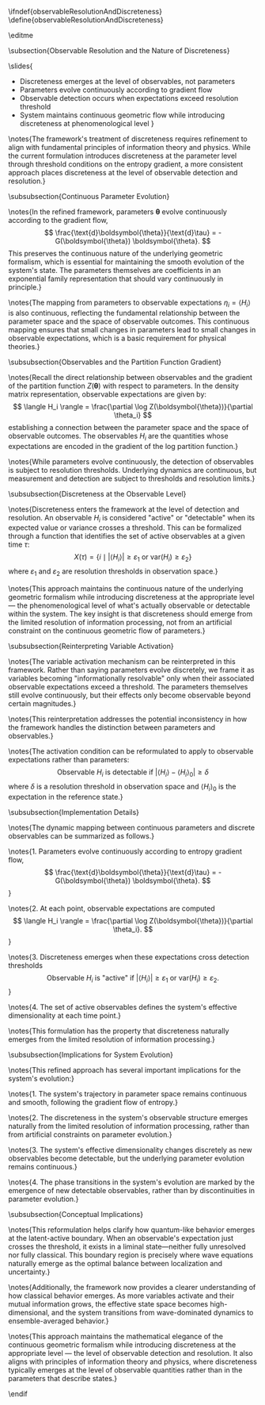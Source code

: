 \ifndef{observableResolutionAndDiscreteness}
\define{observableResolutionAndDiscreteness}

\editme

\subsection{Observable Resolution and the Nature of Discreteness}

\slides{
- Discreteness emerges at the level of observables, not parameters
- Parameters evolve continuously according to gradient flow
- Observable detection occurs when expectations exceed resolution threshold
- System maintains continuous geometric flow while introducing discreteness at phenomenological level
}

\notes{The framework's treatment of discreteness requires refinement to align with fundamental principles of information theory and physics. While the current formulation introduces discreteness at the parameter level through threshold conditions on the entropy gradient, a more consistent approach places discreteness at the level of observable detection and resolution.}

\subsubsection{Continuous Parameter Evolution}

\notes{In the refined framework, parameters $\boldsymbol{\theta}$ evolve continuously according to the gradient flow,
$$
\frac{\text{d}\boldsymbol{\theta}}{\text{d}\tau} = - G(\boldsymbol{\theta}) \boldsymbol{\theta}.
$$
This preserves the continuous nature of the underlying geometric formalism, which is essential for maintaining the smooth evolution of the system's state. The parameters themselves are coefficients in an exponential family representation that should vary continuously in principle.}

\notes{The mapping from parameters to observable expectations $\eta_i = \langle H_i \rangle$ is also continuous, reflecting the fundamental relationship between the parameter space and the space of observable outcomes. This continuous mapping ensures that small changes in parameters lead to small changes in observable expectations, which is a basic requirement for physical theories.}

\subsubsection{Observables and the Partition Function Gradient}

\notes{Recall the direct relationship between observables and the gradient of the partition function $Z(\boldsymbol{\theta})$ with respect to parameters. In the density matrix representation, observable expectations are given by:
$$
\langle H_i \rangle = \frac{\partial \log Z(\boldsymbol{\theta})}{\partial \theta_i}
$$
establishing a connection between the parameter space and the space of observable outcomes. The observables $H_i$ are the quantities whose expectations are encoded in the gradient of the log partition function.}

\notes{While parameters evolve continuously, the detection of observables is subject to resolution thresholds. Underlying dynamics are continuous, but measurement and detection are subject to thresholds and resolution limits.}

\subsubsection{Discreteness at the Observable Level}

\notes{Discreteness enters the framework at the level of detection and resolution. An observable $H_i$ is considered "active" or "detectable" when its expected value or variance crosses a threshold. This can be formalized through a function that identifies the set of active observables at a given time $\tau$:
$$
X(\tau) = \{i \mid |\langle H_i \rangle| \geq \varepsilon_1 \text{ or } \mathrm{var}(H_i) \geq \varepsilon_2\}
$$
where $\varepsilon_1$ and $\varepsilon_2$ are resolution thresholds in observation space.}

\notes{This approach maintains the continuous nature of the underlying geometric formalism while introducing discreteness at the appropriate level — the phenomenological level of what's actually observable or detectable within the system. The key insight is that discreteness should emerge from the limited resolution of information processing, not from an artificial constraint on the continuous geometric flow of parameters.}

\subsubsection{Reinterpreting Variable Activation}

\notes{The variable activation mechanism can be reinterpreted in this framework. Rather than saying parameters evolve discretely, we frame it as variables becoming "informationally resolvable" only when their associated observable expectations exceed a threshold. The parameters themselves still evolve continuously, but their effects only become observable beyond certain magnitudes.}

\notes{This reinterpretation addresses the potential inconsistency in how the framework handles the distinction between parameters and observables.}

\notes{The activation condition can be reformulated to apply to observable expectations rather than parameters:
$$
\text{Observable } H_i \text{ is detectable if } |\langle H_i \rangle - \langle H_i \rangle_0| \geq \delta
$$
where $\delta$ is a resolution threshold in observation space and $\langle H_i \rangle_0$ is the expectation in the reference state.}

\subsubsection{Implementation Details}

\notes{The dynamic mapping between continuous parameters and discrete observables can be summarized as follows.}

\notes{1. Parameters evolve continuously according to entropy gradient flow,
$$
\frac{\text{d}\boldsymbol{\theta}}{\text{d}\tau} = - G(\boldsymbol{\theta}) \boldsymbol{\theta}.
$$}

\notes{2. At each point, observable expectations are computed
$$
\langle H_i \rangle = \frac{\partial \log Z(\boldsymbol{\theta})}{\partial \theta_i}.
$$}

\notes{3. Discreteness emerges when these expectations cross detection thresholds
$$
\text{Observable } H_i \text{ is "active" if } |\langle H_i \rangle| \geq \varepsilon_1 \text{ or } \mathrm{var}(H_i) \geq \varepsilon_2.
$$}

\notes{4. The set of active observables defines the system's effective dimensionality at each time point.}

\notes{This formulation has the property that discreteness naturally emerges from the limited resolution of information processing.}

\subsubsection{Implications for System Evolution}

\notes{This refined approach has several important implications for the system's evolution:}

\notes{1. The system's trajectory in parameter space remains continuous and smooth, following the gradient flow of entropy.}

\notes{2. The discreteness in the system's observable structure emerges naturally from the limited resolution of information processing, rather than from artificial constraints on parameter evolution.}

\notes{3. The system's effective dimensionality changes discretely as new observables become detectable, but the underlying parameter evolution remains continuous.}

\notes{4. The phase transitions in the system's evolution are marked by the emergence of new detectable observables, rather than by discontinuities in parameter evolution.}

\subsubsection{Conceptual Implications}

\notes{This reformulation helps clarify how quantum-like behavior emerges at the latent-active boundary. When an observable's expectation just crosses the threshold, it exists in a liminal state—neither fully unresolved nor fully classical. This boundary region is precisely where wave equations naturally emerge as the optimal balance between localization and uncertainty.}

\notes{Additionally, the framework now provides a clearer understanding of how classical behavior emerges. As more variables activate and their mutual information grows, the effective state space becomes high-dimensional, and the system transitions from wave-dominated dynamics to ensemble-averaged behavior.}

\notes{This approach maintains the mathematical elegance of the continuous geometric formalism while introducing discreteness at the appropriate level — the level of observable detection and resolution. It also aligns with principles of information theory and physics, where discreteness typically emerges at the level of observable quantities rather than in the parameters that describe states.}

\endif 